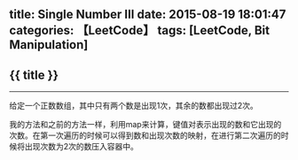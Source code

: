 title: Single Number III
date: 2015-08-19 18:01:47
categories: 【LeetCode】
tags: [LeetCode, Bit Manipulation]
---
## {{ title }} ##

---

给定一个正数数组，其中只有两个数是出现1次，其余的数都出现过2次。

我的方法和之前的方法一样，利用map来计算，键值对表示出现的数和它出现的次数。在第一次遍历的时候可以得到数和出现次数的映射，在进行第二次遍历的时候将出现次数为2次的数压入容器中。